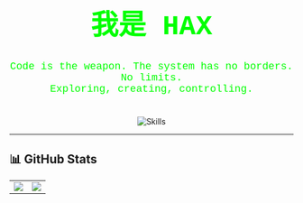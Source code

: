 <div align="center">

  <h1 style="font-family: 'Courier New', monospace; color: #00FF00; font-size: 3.5em;">
    我是 HAX
  </h1>

  <p style="font-family: 'Courier New', monospace; color: #00FF00; font-size: 1.3em;">
    Code is the weapon. The system has no borders. No limits.<br/>
    Exploring, creating, controlling.
  </p>

  <img src="https://skillicons.dev/icons?i=ts,js,java,python,html,css,nodejs,express,tailwindcss,mongodb,flask,vscode,vim,neovim,sublime"
       alt="Skills" style="margin-top: 20px;" />

</div>

---
## 📊 GitHub Stats

<div align="center">
  <table>
    <tr>
      <td>
        <img src="https://github-readme-stats.vercel.app/api?username=slyhax&show_icons=true&theme=material-palenight&hide_border=true" />
      </td>
      <td>
        <img src="https://github-readme-stats.vercel.app/api/top-langs/?username=slyhax&layout=compact&theme=material-palenight&hide_border=true" />
      </td>
    </tr>
  </table>
</div>


